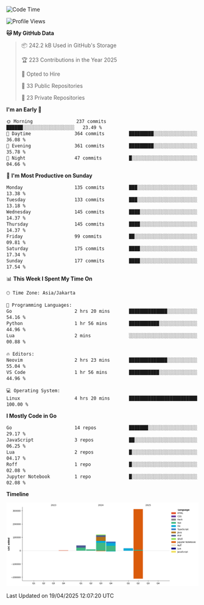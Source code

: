 <!--START_SECTION:waka-->
![Code Time](http://img.shields.io/badge/Code%20Time-146%20hrs%2054%20mins-blue)

![Profile Views](http://img.shields.io/badge/Profile%20Views-0-blue)

**🐱 My GitHub Data** 

> 📦 242.2 kB Used in GitHub's Storage 
 > 
> 🏆 223 Contributions in the Year 2025
 > 
> 💼 Opted to Hire
 > 
> 📜 33 Public Repositories 
 > 
> 🔑 23 Private Repositories 
 > 
**I'm an Early 🐤** 

```text
🌞 Morning                237 commits         ██████░░░░░░░░░░░░░░░░░░░   23.49 % 
🌆 Daytime                364 commits         █████████░░░░░░░░░░░░░░░░   36.08 % 
🌃 Evening                361 commits         █████████░░░░░░░░░░░░░░░░   35.78 % 
🌙 Night                  47 commits          █░░░░░░░░░░░░░░░░░░░░░░░░   04.66 % 
```
📅 **I'm Most Productive on Sunday** 

```text
Monday                   135 commits         ███░░░░░░░░░░░░░░░░░░░░░░   13.38 % 
Tuesday                  133 commits         ███░░░░░░░░░░░░░░░░░░░░░░   13.18 % 
Wednesday                145 commits         ████░░░░░░░░░░░░░░░░░░░░░   14.37 % 
Thursday                 145 commits         ████░░░░░░░░░░░░░░░░░░░░░   14.37 % 
Friday                   99 commits          ██░░░░░░░░░░░░░░░░░░░░░░░   09.81 % 
Saturday                 175 commits         ████░░░░░░░░░░░░░░░░░░░░░   17.34 % 
Sunday                   177 commits         ████░░░░░░░░░░░░░░░░░░░░░   17.54 % 
```


📊 **This Week I Spent My Time On** 

```text
🕑︎ Time Zone: Asia/Jakarta

💬 Programming Languages: 
Go                       2 hrs 20 mins       ██████████████░░░░░░░░░░░   54.16 % 
Python                   1 hr 56 mins        ███████████░░░░░░░░░░░░░░   44.96 % 
Lua                      2 mins              ░░░░░░░░░░░░░░░░░░░░░░░░░   00.88 % 

🔥 Editors: 
Neovim                   2 hrs 23 mins       ██████████████░░░░░░░░░░░   55.04 % 
VS Code                  1 hr 56 mins        ███████████░░░░░░░░░░░░░░   44.96 % 

💻 Operating System: 
Linux                    4 hrs 20 mins       █████████████████████████   100.00 % 
```

**I Mostly Code in Go** 

```text
Go                       14 repos            ███████░░░░░░░░░░░░░░░░░░   29.17 % 
JavaScript               3 repos             ██░░░░░░░░░░░░░░░░░░░░░░░   06.25 % 
Lua                      2 repos             █░░░░░░░░░░░░░░░░░░░░░░░░   04.17 % 
Roff                     1 repo              █░░░░░░░░░░░░░░░░░░░░░░░░   02.08 % 
Jupyter Notebook         1 repo              █░░░░░░░░░░░░░░░░░░░░░░░░   02.08 % 
```



**Timeline**

![Lines of Code chart](https://raw.githubusercontent.com/ahyalfan/ahyalfan/main/assets/bar_graph.png)


 Last Updated on 19/04/2025 12:07:20 UTC
<!--END_SECTION:waka-->
